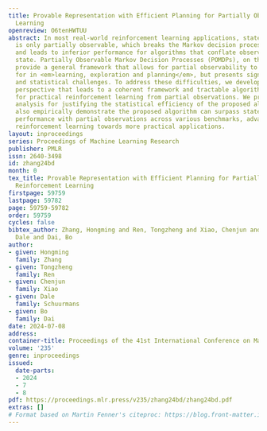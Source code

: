```yaml
---
title: Provable Representation with Efficient Planning for Partially Observable Reinforcement
  Learning
openreview: O6tenHWTUU
abstract: In most real-world reinforcement learning applications, state information
  is only partially observable, which breaks the Markov decision process assumption
  and leads to inferior performance for algorithms that conflate observations with
  state. Partially Observable Markov Decision Processes (POMDPs), on the other hand,
  provide a general framework that allows for partial observability to be accounted
  for in <em>learning, exploration and planning</em>, but presents significant computational
  and statistical challenges. To address these difficulties, we develop a representation-based
  perspective that leads to a coherent framework and tractable algorithmic approach
  for practical reinforcement learning from partial observations. We provide a theoretical
  analysis for justifying the statistical efficiency of the proposed algorithm, and
  also empirically demonstrate the proposed algorithm can surpass state-of-the-art
  performance with partial observations across various benchmarks, advancing reliable
  reinforcement learning towards more practical applications.
layout: inproceedings
series: Proceedings of Machine Learning Research
publisher: PMLR
issn: 2640-3498
id: zhang24bd
month: 0
tex_title: Provable Representation with Efficient Planning for Partially Observable
  Reinforcement Learning
firstpage: 59759
lastpage: 59782
page: 59759-59782
order: 59759
cycles: false
bibtex_author: Zhang, Hongming and Ren, Tongzheng and Xiao, Chenjun and Schuurmans,
  Dale and Dai, Bo
author:
- given: Hongming
  family: Zhang
- given: Tongzheng
  family: Ren
- given: Chenjun
  family: Xiao
- given: Dale
  family: Schuurmans
- given: Bo
  family: Dai
date: 2024-07-08
address:
container-title: Proceedings of the 41st International Conference on Machine Learning
volume: '235'
genre: inproceedings
issued:
  date-parts:
  - 2024
  - 7
  - 8
pdf: https://proceedings.mlr.press/v235/zhang24bd/zhang24bd.pdf
extras: []
# Format based on Martin Fenner's citeproc: https://blog.front-matter.io/posts/citeproc-yaml-for-bibliographies/
---
```

